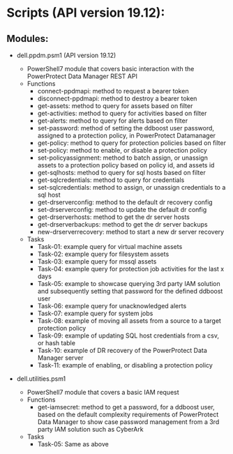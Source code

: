 # Scripts (API version 19.12):
## Modules: 
* dell.ppdm.psm1 (API version 19.12)
    * PowerShell7 module that covers basic interaction with the PowerProtect Data Manager REST API
    * Functions
        * connect-ppdmapi: method to request a bearer token
        * disconnect-ppdmapi: method to destroy a bearer token
        * get-assets: method to query for assets based on filter
        * get-activities: method to query for activities based on filter
        * get-alerts: method to query for alerts based on filter
        * set-password: method of setting the ddboost user password, assigned to a protection policy, in PowerProtect Datamanager
        * get-policy: method to query for protection policies based on filter
        * set-policy: method to enable, or disable a protection policy
        * set-policyassignment: method to batch assign, or unassign assets to a protection policy based on policy id, and assets id
        * get-sqlhosts: method to query for sql hosts based on filter
        * get-sqlcredentials: method to query for credentials
        * set-sqlcredentials: method to assign, or unassign credentials to a sql host
        * get-drserverconfig: method to the default dr recovery config
        * set-drserverconfig: method to update the default dr config
        * get-drserverhosts: method to get the dr server hosts
        * get-drserverbackups: method to get the dr server backups
        * new-drserverrecovery: method to start a new dr server recovery
    * Tasks
        * Task-01: example query for virtual machine assets
        * Task-02: example query for filesystem assets
        * Task-03: example query for mssql assets
        * Task-04: example query for protection job activities for the last x days
        * Task-05: example to showcase querying 3rd party IAM solution and subsequently setting that password for the defined ddboost user
        * Task-06: example query for unacknowledged alerts
        * Task-07: example query for system jobs
        * Task-08: example of moving all assets from a source to a target protection policy
        * Task-09: example of updating SQL host credentials from a csv, or hash table
        * Task-10: example of DR recovery of the PowerProtect Data Manager server
        * Task-11: example of enabling, or disabling a protection policy

* dell.utilities.psm1
    * PowerShell7 module that covers a basic IAM request
    * Functions
        * get-iamsecret: method to get a password, for a ddboost user, based on the default complexity requirements of PowerProtect Data Manager to show case password management from a 3rd party IAM solution such as CyberArk
    * Tasks
        * Task-05: Same as above
